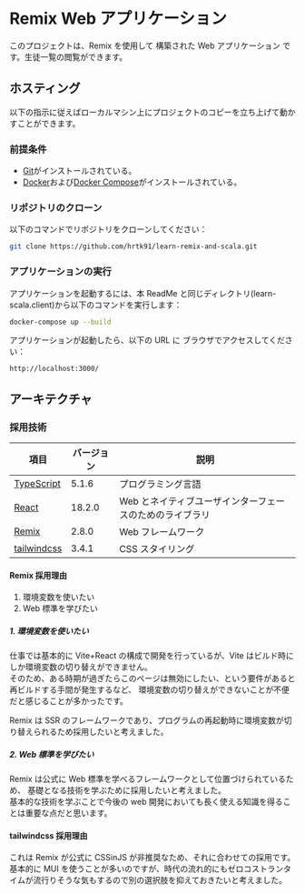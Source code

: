 # Remix Web アプリケーション

このプロジェクトは、Remix を使用して 構築された Web アプリケーション です。生徒一覧の閲覧ができます。

## ホスティング

以下の指示に従えばローカルマシン上にプロジェクトのコピーを立ち上げて動かすことができます。

### 前提条件

- [Git](https://git-scm.com/downloads)がインストールされている。
- [Docker](https://www.docker.com/products/docker-desktop)および[Docker Compose](https://docs.docker.com/compose/install/)がインストールされている。

### リポジトリのクローン

以下のコマンドでリポジトリをクローンしてください：

```bash
git clone https://github.com/hrtk91/learn-remix-and-scala.git
```

### アプリケーションの実行

アプリケーションを起動するには、本 ReadMe と同じディレクトリ(learn-scala.client)から以下のコマンドを実行します：

```bash
docker-compose up --build
```

アプリケーションが起動したら、以下の URL に ブラウザでアクセスしてください：

```
http://localhost:3000/
```

## アーキテクチャ

### 採用技術

| 項目                                          | バージョン | 説明                                                     |
| --------------------------------------------- | ---------- | -------------------------------------------------------- |
| [TypeScript](https://www.typescriptlang.org/) | 5.1.6      | プログラミング言語                                       |
| [React](https://ja.react.dev/)                | 18.2.0     | Web とネイティブユーザインターフェースのためのライブラリ |
| [Remix](https://remix.run/)                   | 2.8.0      | Web フレームワーク                                       |
| [tailwindcss](https://tailwindcss.com/)       | 3.4.1      | CSS スタイリング                                         |

#### Remix 採用理由

1. 環境変数を使いたい
2. Web 標準を学びたい

##### 1. 環境変数を使いたい

仕事では基本的に Vite+React の構成で開発を行っているが、Vite はビルド時にしか環境変数の切り替えができません。  
そのため、ある時期が過ぎたらこのページは無効にしたい、という要件があると再ビルドする手間が発生するなど、
環境変数の切り替えができないことが不便だと感じることが多かったです。

Remix は SSR のフレームワークであり、プログラムの再起動時に環境変数が切り替えられるため採用したいと考えました。

##### 2. Web 標準を学びたい

Remix は公式に Web 標準を学べるフレームワークとして位置づけられているため、
基礎となる技術を学ぶために採用したいと考えました。  
基本的な技術を学ぶことで今後の web 開発においても長く使える知識を得ることは重要な点だと思います。

#### tailwindcss 採用理由

これは Remix が公式に CSSinJS が非推奨なため、それに合わせての採用です。  
基本的に MUI を使うことが多いのですが、時代の流れ的にもゼロコストランタイムが流行りそうな気もするので別の選択肢を抑えておきたいと考えました。
